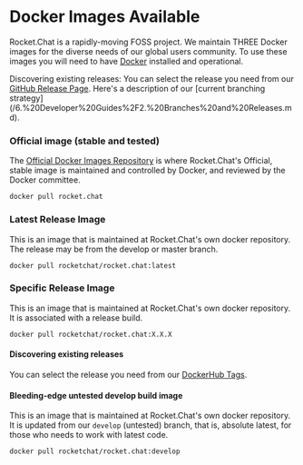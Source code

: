 # Docker Images Available

Rocket.Chat is a rapidly-moving FOSS project. We maintain THREE Docker images for the diverse needs of our global users community. To use these images you will need to have [Docker](https://docs.docker.com/engine/installation/) installed and operational.

Discovering existing releases: You can select the release you need from our [GitHub Release Page](https://github.com/RocketChat/Rocket.Chat/releases). Here's a description of our [current branching strategy] (/6.%20Developer%20Guides%2F2.%20Branches%20and%20Releases.md).  

### Official image (stable and tested)
The [Official Docker Images Repository](https://docs.docker.com/docker-hub/official_repos/) is where Rocket.Chat's Official, stable image is maintained and controlled by Docker, and reviewed by the Docker committee.  
    
`docker pull rocket.chat`  
  
### Latest Release Image
This is an image that is maintained at Rocket.Chat's own docker repository. The release may be from the develop or master branch.
  
`docker pull rocketchat/rocket.chat:latest`  
  
### Specific Release Image  
This is an image that is maintained at Rocket.Chat's own docker repository. It is associated with a release build.

`docker pull rocketchat/rocket.chat:X.X.X`

#### Discovering existing releases

You can select the release you need from our [DockerHub Tags](https://hub.docker.com/r/rocketchat/rocket.chat/tags/).

#### Bleeding-edge untested develop build image

This is an image that is maintained at Rocket.Chat's own docker repository. It is updated from our `develop` (untested) branch, that is, absolute latest, for those who needs to work with latest code.

`docker pull rocketchat/rocket.chat:develop`
